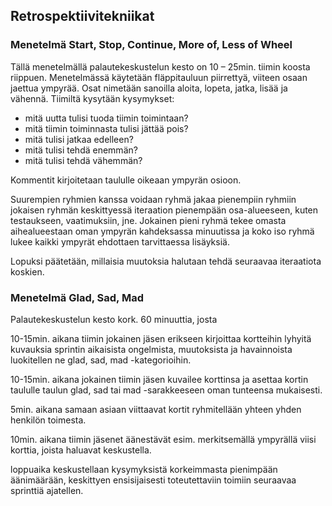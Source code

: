## Retrospektiivitekniikat

### Menetelmä Start, Stop, Continue, More of, Less of Wheel

Tällä menetelmällä palautekeskustelun kesto on 10 – 25min. tiimin koosta riippuen.
Menetelmässä käytetään fläppitauluun piirrettyä, viiteen osaan jaettua ympyrää. 
Osat nimetään sanoilla aloita, lopeta, jatka, lisää ja vähennä.
Tiimiltä kysytään kysymykset:
- mitä uutta tulisi tuoda tiimin toimintaan?
- mitä tiimin toiminnasta tulisi jättää pois?
- mitä tulisi jatkaa edelleen?
- mitä tulisi tehdä enemmän?
- mitä tulisi tehdä vähemmän?

Kommentit kirjoitetaan taululle oikeaan ympyrän osioon.

Suurempien ryhmien kanssa  voidaan ryhmä jakaa pienempiin ryhmiin jokaisen ryhmän keskittyessä iteraation pienempään osa-alueeseen, kuten testaukseen, vaatimuksiin, jne. Jokainen pieni ryhmä tekee omasta aihealueestaan oman ympyrän kahdeksassa minuutissa ja koko iso ryhmä lukee kaikki ympyrät ehdottaen tarvittaessa lisäyksiä. 

Lopuksi päätetään, millaisia muutoksia halutaan tehdä seuraavaa iteraatiota koskien.


### Menetelmä Glad, Sad, Mad

Palautekeskustelun kesto kork. 60 minuuttia, josta

10-15min. aikana tiimin jokainen jäsen erikseen kirjoittaa kortteihin lyhyitä kuvauksia sprintin aikaisista ongelmista, muutoksista ja havainnoista luokitellen ne glad, sad, mad -kategorioihin. 

10-15min. aikana jokainen tiimin jäsen kuvailee korttinsa ja asettaa kortin taululle taulun glad, sad tai mad -sarakkeeseen oman tunteensa mukaisesti.

5min. aikana samaan asiaan viittaavat kortit ryhmitellään yhteen yhden henkilön toimesta. 

10min. aikana tiimin jäsenet äänestävät esim. merkitsemällä ympyrällä viisi korttia, joista haluavat keskustella.

 loppuaika keskustellaan kysymyksistä korkeimmasta pienimpään äänimäärään, keskittyen ensisijaisesti toteutettaviin toimiin seuraavaa sprinttiä ajatellen.
